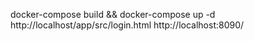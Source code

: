 docker-compose build && docker-compose up -d
http://localhost/app/src/login.html
http://localhost:8090/